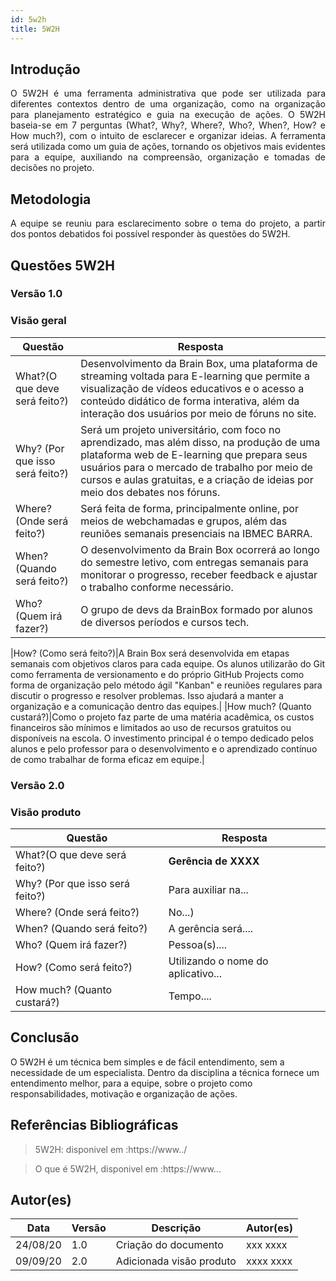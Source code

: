 ```yaml
---
id: 5w2h
title: 5W2H
---
```


## Introdução

<p align = "justify">
    O 5W2H é uma ferramenta administrativa  que pode ser utilizada para diferentes contextos dentro de uma organização, como na organização para planejamento estratégico e guia na execução de ações. O 5W2H baseia-se em 7 perguntas (What?, Why?, Where?, Who?, When?, How? e How much?), com o intuito de esclarecer e organizar ideias. A ferramenta será utilizada como um guia de ações, tornando os objetivos mais evidentes para a equipe, auxiliando na compreensão, organização e tomadas de decisões no projeto.
</p>

## Metodologia

<p align = "justify">
    A equipe se reuniu para esclarecimento sobre o tema do projeto, a partir dos pontos debatidos foi possível responder às questões do 5W2H.  
</p>


## Questões 5W2H

### Versão 1.0

### Visão geral

|Questão|Resposta|
|-------|--------|
|What?(O que deve será feito?)|Desenvolvimento da Brain Box, uma plataforma de streaming voltada para E-learning que permite a visualização de vídeos educativos e o acesso a conteúdo didático de forma interativa, além da interação dos usuários por meio de fóruns no site.|
|Why? (Por que isso será feito?)|Será um projeto universitário, com foco no aprendizado, mas além disso, na produção de uma plataforma web de E-learning que prepara seus usuários para o mercado de trabalho por meio de cursos e aulas gratuitas, e a criação de ideias por meio dos debates nos fóruns.|
|Where? (Onde será feito?)|Será feita de forma, principalmente online, por meios de webchamadas e grupos, além das reuniões semanais presenciais na IBMEC BARRA.|
|When? (Quando será feito?)|O desenvolvimento da Brain Box ocorrerá ao longo do semestre letivo, com entregas semanais para monitorar o progresso, receber feedback e ajustar o trabalho conforme necessário.|
|Who? (Quem irá fazer?)|O grupo de devs da BrainBox formado por alunos de diversos períodos e cursos tech.|

|How? (Como será feito?)|A Brain Box será desenvolvida em etapas semanais com objetivos claros para cada equipe. Os alunos utilizarão do Git como ferramenta de versionamento e do próprio GitHub Projects como forma de organização pelo método ágil "Kanban" e reuniões regulares para discutir o progresso e resolver problemas. Isso ajudará a manter a organização e a comunicação dentro das equipes.|
|How much? (Quanto custará?)|Como o projeto faz parte de uma matéria acadêmica, os custos financeiros são mínimos e limitados ao uso de recursos gratuitos ou disponíveis na escola. O investimento principal é o tempo dedicado pelos alunos e pelo professor para o desenvolvimento e o aprendizado contínuo de como trabalhar de forma eficaz em equipe.|


### Versão 2.0

### Visão produto

|Questão|Resposta|
|-------|--------|
|What?(O que deve será feito?)| **Gerência de XXXX**|
|Why? (Por que isso será feito?)| Para auxiliar na...|
|Where? (Onde será feito?)|No...)|
|When? (Quando será feito?)| A gerência será....|
|Who? (Quem irá fazer?)| Pessoa(s)....|
|How? (Como será feito?)| Utilizando o nome do aplicativo... |
|How much? (Quanto custará?)|Tempo....|


## Conclusão

O 5W2H é um técnica bem simples e de fácil entendimento, sem a necessidade de um especialista. Dentro da disciplina a técnica fornece um entendimento melhor, para a equipe, sobre o projeto como responsabilidades, motivação e organização de ações.   
 
 
## Referências Bibliográficas
> 5W2H: disponivel em :https://www../

> O que é 5W2H, disponivel em :https://www...

## Autor(es)
| Data | Versão | Descrição | Autor(es) |
| -- | -- | -- | -- |
| 24/08/20 | 1.0 | Criação do documento | xxx xxxx | 
| 09/09/20 | 2.0 | Adicionada visão produto | xxxx xxxx | 
